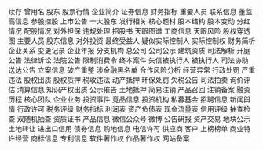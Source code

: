 续存
曾用名
股东
股票行情
企业简介
证券信息
财务指标
重要人员
联系信息
董监高信息
参股控股
上市公告
十大股东
发行相关
核心题材
股本结构
股本变动
分红情况
配股情况
对外担保
违规处理
招股书
天眼图谱
工商信息
天眼风险
股权穿透图
主要人员
股东信息
对外投资
最终受益人
疑似实际控制人
实际控制权
财务简析
企业关系
变更记录
企业年报
分支机构
总公司
公司公示
建筑资质
司法解析
开庭公告
法律诉讼
法院公告
限制消费令
终本案件
失信被执行人
被执行人
司法协助
送达公告
立案信息
破产重整
涉金融黑名单
合作风险分析
经营异常
行政处罚
严重违法
股权出质
股权质押
税收违法
动产抵押
环保处罚
欠税公告
司法拍卖
询价评估
清算信息
知识产权出质
公示催告
土地抵押
简易注销
产品召回
注销备案
融资历程
核心团队
企业业务
投资事件
竞品信息
投资机构
私募基金
招聘信息
新闻舆情
行政许可
税务评级
财务指标
利润表
资产负债表
现金流量表
信用评级
抽查检查
双随机抽查
资质证书
产品信息
微信公众号
微博
公告研报
资产交易
地块公示
土地转让
进出口信用
债券信息
购地信息
电信许可
供应商
客户
上榜榜单
商业特许经营
商标信息
专利信息
软件著作权
作品著作权
网站备案

